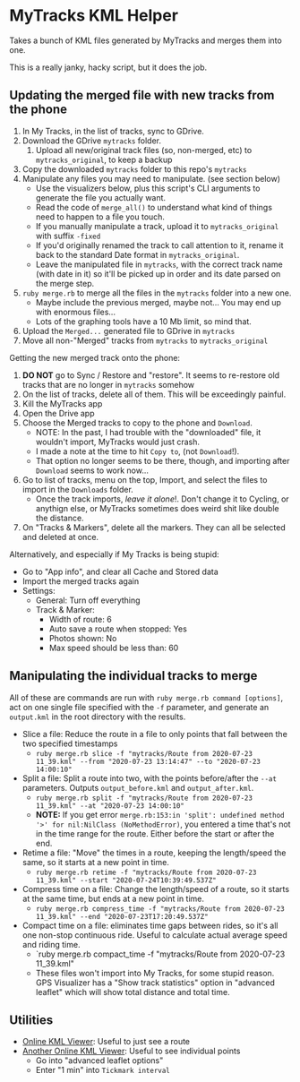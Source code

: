# MyTracks KML Helper

Takes a bunch of KML files generated by MyTracks and merges them into
one.

This is a really janky, hacky script, but it does the job.


## Updating the merged file with new tracks from the phone

1. In My Tracks, in the list of tracks, sync to GDrive.
1. Download the GDrive `mytracks` folder.
    1. Upload all new/original track files (so, non-merged, etc) to `mytracks_original`, to keep a backup
1. Copy the downloaded `mytracks` folder to this repo's `mytracks` 
1. Manipulate any files you may need to manipulate. (see section below)
    - Use the visualizers below, plus this script's CLI arguments to generate the file you actually want.
    - Read the code of `merge_all()` to understand what kind of things need to happen to a file you touch. 
    - If you manually manipulate a track, upload it to `mytracks_original` with suffix `-fixed`
    - If you'd originally renamed the track to call attention to it, rename it back to the standard Date 
      format in `mytracks_original`.
    - Leave the manipulated file in `mytracks`, with the correct track name (with date in it) so it'll be
      picked up in order and its date parsed on the merge step.
1. `ruby merge.rb` to merge all the files in the `mytracks` folder into a new one.
    - Maybe include the previous merged, maybe not... You may end up with enormous files... 
    - Lots of the graphing tools have a 10 Mb limit, so mind that.
1. Upload the `Merged...` generated file to GDrive in `mytracks`
1. Move all non-"Merged" tracks from `mytracks` to `mytracks_original`

Getting the new merged track onto the phone:

1. **DO NOT** go to Sync / Restore and "restore". It seems to re-restore old tracks that are no longer in `mytracks` 
   somehow
1. On the list of tracks, delete all of them. This will be exceedingly painful.
1. Kill the MyTracks app
1. Open the Drive app
1. Choose the Merged tracks to copy to the phone and `Download`. 
    - NOTE: In the past, I had trouble with the "downloaded" file, it wouldn't import, MyTracks would just crash.
    - I made a note at the time to hit `Copy to`, (not `Download`!).
    - That option no longer seems to be there, though, and importing after `Download` seems to work now...
1. Go to list of tracks, menu on the top, Import, and select the files to import in the `Downloads` folder.
    - Once the track imports, *leave it alone*!. Don't change it to Cycling, or anythign else, or MyTracks sometimes
      does weird shit like double the distance. 
1. On "Tracks & Markers", delete all the markers. They can all be selected and deleted at once.


Alternatively, and especially if My Tracks is being stupid:
- Go to "App info", and clear all Cache and Stored data
- Import the merged tracks again
- Settings:
    - General: Turn off everything
    - Track & Marker: 
        - Width of route: 6
        - Auto save a route when stopped: Yes
        - Photos shown: No
        - Max speed should be less than: 60

## Manipulating the individual tracks to merge

All of these are commands are run with `ruby merge.rb command [options]`, act on one single file specified with
the `-f` parameter, and generate an `output.kml` in the root directory with the results.

- Slice a file: Reduce the route in a file to only points that fall between the two specified timestamps
    - `ruby merge.rb slice -f "mytracks/Route from 2020-07-23 11_39.kml" --from "2020-07-23 13:14:47" --to "2020-07-23 14:00:10"` 
- Split a file: Split a route into two, with the points before/after the `--at` parameters. Outputs `output_before.kml`
  and `output_after.kml`.
    - `ruby merge.rb split -f "mytracks/Route from 2020-07-23 11_39.kml" --at "2020-07-23 14:00:10"`
    - **NOTE:** If you get error `merge.rb:153:in 'split': undefined method '>' for nil:NilClass (NoMethodError)`,
        you entered a time that's not in the time range for the route. Either before the start or after the end. 
- Retime a file: "Move" the times in a route, keeping the length/speed the same, so it starts at a new point in time.
    - `ruby merge.rb retime -f "mytracks/Route from 2020-07-23 11_39.kml" --start "2020-07-24T10:39:49.537Z"`
- Compress time on a file: Change the length/speed of a route, so it starts at the same time, but ends at a new point in time.
    - `ruby merge.rb compress_time -f "mytracks/Route from 2020-07-23 11_39.kml" --end "2020-07-23T17:20:49.537Z"`
- Compact time on a file: eliminates time gaps between rides, so it's all one non-stop continuous ride. 
    Useful to calculate actual average speed and riding time.
    - `ruby merge.rb compact_time -f "mytracks/Route from 2020-07-23 11_39.kml"
    - These files won't import into My Tracks, for some stupid reason. GPS Visualizer has a "Show track statistics" 
      option in "advanced leaflet" which will show total distance and total time.

## Utilities

- [Online KML Viewer](http://kmlviewer.nsspot.net/): Useful to just see a route
- [Another Online KML Viewer](https://www.gpsvisualizer.com/): Useful to see individual points
    - Go into "advanced leaflet options"
    - Enter "1 min" into `Tickmark interval`
